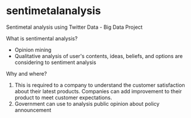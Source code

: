 # sentimetalanalysis
Sentimetal analysis using Twitter Data - Big Data Project


What is sentimental analysis?
- Opinion mining 
- Qualitative analysis of user's contents, ideas, beliefs, and options are considering to sentiment analysis

Why and where?

1. This is required to a company to understand the customer satisfaction about their latest products. Companies can add improvement to their product to meet customer expectations.
2. Government can use to analysis public opinion about policy announcement
